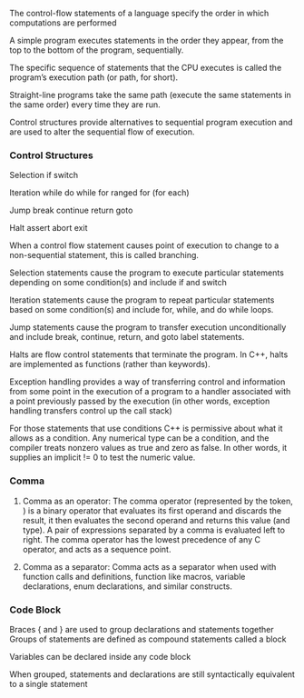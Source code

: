 The control-flow statements of a language specify  the order in which computations are performed

A simple program executes statements in the order they appear, from the top to the bottom of the program, sequentially.

The specific sequence of statements that the CPU executes is called the program’s execution path (or path, for short).

Straight-line programs take the same path (execute the same statements in the same order) every time they are run.

Control structures provide alternatives to sequential program execution and are used to alter the sequential flow of execution.

### Control Structures
  Selection
    if
    switch

  Iteration
    while
    do while
    for
    ranged for (for each)

  Jump
    break
    continue
    return
    goto

  Halt
    assert
    abort
    exit


When a control flow statement causes point of execution to change to a non-sequential statement, this is called branching.

Selection statements cause the program to execute particular statements depending on some condition(s) and include if and switch

Iteration statements cause the program to repeat particular statements based on some condition(s) and include for, while, and do while loops.

Jump statements cause the program to transfer execution unconditionally and include break, continue, return, and goto label statements.

Halts are flow control statements that terminate the program. In C++, halts are implemented as functions (rather than keywords).


Exception handling provides a way of transferring control and information from some point in the execution of a program to a handler associated with a point previously passed by the execution (in other words, exception handling transfers control up the call stack)


For those statements that use conditions
C++ is permissive about what it allows as a condition. Any numerical type can be a condition, and the compiler treats nonzero values as true and zero as false. In other words, it supplies an implicit != 0 to test the numeric value.


### Comma
1) Comma as an operator:
The comma operator (represented by the token, ) is a binary operator that evaluates its first operand and discards the result, it then evaluates the second operand and returns this value (and type). A pair of expressions separated by a comma is evaluated left to right. The comma operator has the lowest precedence of any C operator, and acts as a sequence point.

2) Comma as a separator:
Comma acts as a separator when used with function calls and definitions, function like macros, variable declarations, enum declarations, and similar constructs.


### Code Block
Braces { and }  are used to group declarations and statements together
Groups of statements are defined as compound statements called a block

Variables can be declared inside any code block

When grouped, statements and declarations are still syntactically equivalent to a single statement
